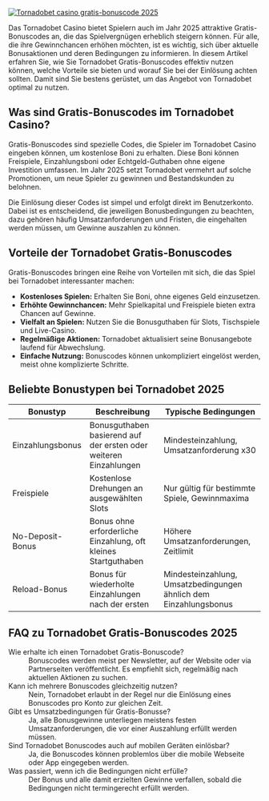 [![Tornadobet casino gratis-bonuscode 2025](https://123-caf.pages.dev/gitsignup.png)](https://vrmoo.ru/Bt82HjjY)

<p>Das Tornadobet Casino bietet Spielern auch im Jahr 2025 attraktive Gratis-Bonuscodes an, die das Spielvergnügen erheblich steigern können. Für alle, die ihre Gewinnchancen erhöhen möchten, ist es wichtig, sich über aktuelle Bonusaktionen und deren Bedingungen zu informieren. In diesem Artikel erfahren Sie, wie Sie Tornadobet Gratis-Bonuscodes effektiv nutzen können, welche Vorteile sie bieten und worauf Sie bei der Einlösung achten sollten. Damit sind Sie bestens gerüstet, um das Angebot von Tornadobet optimal zu nutzen.</p>  <h2>Was sind Gratis-Bonuscodes im Tornadobet Casino?</h2> <p>Gratis-Bonuscodes sind spezielle Codes, die Spieler im Tornadobet Casino eingeben können, um kostenlose Boni zu erhalten. Diese Boni können Freispiele, Einzahlungsboni oder Echtgeld-Guthaben ohne eigene Investition umfassen. Im Jahr 2025 setzt Tornadobet vermehrt auf solche Promotionen, um neue Spieler zu gewinnen und Bestandskunden zu belohnen.</p> <p>Die Einlösung dieser Codes ist simpel und erfolgt direkt im Benutzerkonto. Dabei ist es entscheidend, die jeweiligen Bonusbedingungen zu beachten, dazu gehören häufig Umsatzanforderungen und Fristen, die eingehalten werden müssen, um Gewinne auszahlen zu können.</p>  <h2>Vorteile der Tornadobet Gratis-Bonuscodes</h2> <p>Gratis-Bonuscodes bringen eine Reihe von Vorteilen mit sich, die das Spiel bei Tornadobet interessanter machen:</p> <ul>   <li><strong>Kostenloses Spielen:</strong> Erhalten Sie Boni, ohne eigenes Geld einzusetzen.</li>   <li><strong>Erhöhte Gewinnchancen:</strong> Mehr Spielkapital und Freispiele bieten extra Chancen auf Gewinne.</li>   <li><strong>Vielfalt an Spielen:</strong> Nutzen Sie die Bonusguthaben für Slots, Tischspiele und Live-Casino.</li>   <li><strong>Regelmäßige Aktionen:</strong> Tornadobet aktualisiert seine Bonusangebote laufend für Abwechslung.</li>   <li><strong>Einfache Nutzung:</strong> Bonuscodes können unkompliziert eingelöst werden, meist ohne komplizierte Schritte.</li> </ul>  <h2>Beliebte Bonustypen bei Tornadobet 2025</h2> <table>   <thead>     <tr>       <th>Bonustyp</th>       <th>Beschreibung</th>       <th>Typische Bedingungen</th>     </tr>   </thead>   <tbody>     <tr>       <td>Einzahlungsbonus</td>       <td>Bonusguthaben basierend auf der ersten oder weiteren Einzahlungen</td>       <td>Mindesteinzahlung, Umsatzanforderung x30</td>     </tr>     <tr>       <td>Freispiele</td>       <td>Kostenlose Drehungen an ausgewählten Slots</td>       <td>Nur gültig für bestimmte Spiele, Gewinnmaxima</td>     </tr>     <tr>       <td>No-Deposit-Bonus</td>       <td>Bonus ohne erforderliche Einzahlung, oft kleines Startguthaben</td>       <td>Höhere Umsatzanforderungen, Zeitlimit</td>     </tr>     <tr>       <td>Reload-Bonus</td>       <td>Bonus für wiederholte Einzahlungen nach der ersten</td>       <td>Mindesteinzahlung, Umsatzbedingungen ähnlich dem Einzahlungsbonus</td>     </tr>   </tbody> </table>  <h2>FAQ zu Tornadobet Gratis-Bonuscodes 2025</h2> <dl>   <dt>Wie erhalte ich einen Tornadobet Gratis-Bonuscode?</dt>   <dd>Bonuscodes werden meist per Newsletter, auf der Website oder via Partnerseiten veröffentlicht. Es empfiehlt sich, regelmäßig nach aktuellen Aktionen zu suchen.</dd>    <dt>Kann ich mehrere Bonuscodes gleichzeitig nutzen?</dt>   <dd>Nein, Tornadobet erlaubt in der Regel nur die Einlösung eines Bonuscodes pro Konto zur gleichen Zeit.</dd>    <dt>Gibt es Umsatzbedingungen für Gratis-Bonusse?</dt>   <dd>Ja, alle Bonusgewinne unterliegen meistens festen Umsatzanforderungen, die vor einer Auszahlung erfüllt werden müssen.</dd>    <dt>Sind Tornadobet Bonuscodes auch auf mobilen Geräten einlösbar?</dt>   <dd>Ja, die Bonuscodes können problemlos über die mobile Webseite oder App eingegeben werden.</dd>    <dt>Was passiert, wenn ich die Bedingungen nicht erfülle?</dt>   <dd>Der Bonus und alle damit erzielten Gewinne verfallen, sobald die Bedingungen nicht termingerecht erfüllt werden.</dd> </dl>
